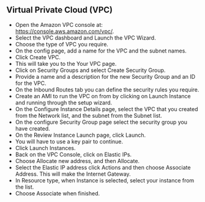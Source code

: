 ## Virtual Private Cloud (VPC)
* Open the Amazon VPC console at: https://console.aws.amazon.com/vpc/.
* Select the VPC dashboard and Launch the VPC Wizard.
* Choose the type of VPC you require.
* On the config page, add a name for the VPC and the subnet names.
* Click Create VPC.
* This will take you to the Your VPC page.
* Click on Security Groups and select Create Security Group.
* Provide a name and a description for the new Security Group and an ID for the VPC.
* On the Inbound Routes tab you can define the security rules you require.
* Create an AMI to run the VPC on from by clicking on Launch Instance and running through the setup wizard.
* On the Configure Instance Details page, select the VPC that you created from the Network list, and the subnet from the Subnet list.
* On the configure Security Group page select the security group you have created.
* On the Review Instance Launch page, click Launch.
* You will have to use a key pair to continue.
* Click Launch Instances.
* Back on the VPC Console, click on Elastic IPs.
* Choose Allocate new address, and then Allocate.
* Select the Elastic IP address click Actions and then choose Associate Address. This will make the Internet Gateway.
* In Resource type, when Instance is selected, select your instance from the list.
* Choose Associate when finished.
